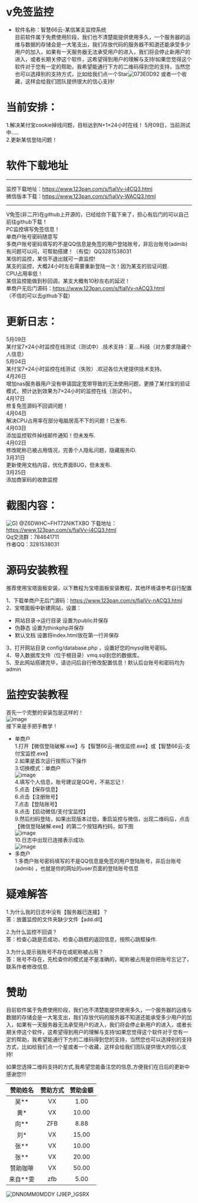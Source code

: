 # v免签监控
 
+ 软件名称：智慧66云-某信某支监控系统  
目前软件属于免费使用阶段，我们也不清楚能提供使用多久，一个服务器的运维与数据的存储会是一大笔支出，我们存放代码的服务器不知道还能承受多少用户的加入，如果有一天服务器无法承受用户的进入，我们将会停止新用户的进入，或者长期关停这个软件，这希望得到用户的理解与支持!如果您觉得这个软件对于您有一定的帮助，我希望能通行下方的二维码得到您的支持，当然您也可以选择别的支持方式，比如给我们点一个Star![073E0D92](https://github.com/zh66y/vmqpc/assets/62324707/91e1995e-7c5c-4e61-bff5-15102309fe38)
或者一个收藏，这样会给我们团队提供很大的信心支持!  
# 当前安排：
1.解决某付宝cookie掉线问题，目标达到N+1×24小时在线！
5月09日，当前测试中.....   
2.更新某信登陆问题！ 
# 软件下载地址
***  
监控下载地址：https://www.123pan.com/s/fjalVv-i4CQ3.html  
微信版本下载：https://www.123pan.com/s/fjalVv-WACQ3.html  
***  


V免签(非二开)在github上开源的，已经给你下载下来了，担心有后门的可以自己前往github下载！  
PC监控填写免签信息！  
单商户账号密码随意写  
多商户账号密码填写的不是QQ信息是免签的用户登陆账号，非后台账号(admib)  
有问题可以问，可帮助搭建！（有偿）QQ3281538031  
某信的监控，某信不退出就可一直监控!  
某支的监控，大概24小时左右需要重新登陆一次！因为某支的验证问题.  
CPU占用率低！  
某信监控能做到秒回调，某支大概有10秒左右的延迟！  
单商户无后门源码：https://www.123pan.com/s/fjalVv-nACQ3.html  
（不信的可以去github下载）

# 更新日志：
5月09日  
某付宝7×24小时监控在线测试（测试中）.技术支持：夏....科技（对方要求隐藏个人信息）   
5月04日  
某付宝7×24小时监控在线测试（失败）.欢迎各位大佬提供技术支持。     
4月26日  
增加nas服务器用户没有申请固定宽带导致的无法使用问题，更换了某付宝的验证模式，预计达到效果为7×24小时的监控在线（测试中）。  
4月17日  
修复免签源码不回调问题！  
4月04日  
解决CPU占用率在部分电脑居高不下的问题！已发布.  
4月03日  
添加监控软件掉线邮件通知！但未发布.  
4月02日  
修改昵称已被占用情况，完善个人隐私问题，隐藏服务ID.  
3月31日  
更新使用文档内容，优化界面BUG，但未发布.  
3月25日  
添加商家码的收款监控  

# 截图内容：
![G) @Z6DWHC~FHT72NIKTXBO](https://user-images.githubusercontent.com/62324707/226256325-8815adaa-65c1-4793-b644-280e7131bba8.png)
下载地址：https://www.123pan.com/s/fjalVv-i4CQ3.html   
Qq交流群：784641711  
作者QQ：3281538031  

# 源码安装教程
推荐使用宝塔面板安装，以下教程为宝塔面板安装教程，其他环境请参考自行配置

1、下载单商户无后门源码：https://www.123pan.com/s/fjalVv-nACQ3.html   
2、宝塔面板中新建网站，设置：  
 + 网站目录->运行目录 设置为public并保存
 + 伪静态 设置为thinkphp并保存
 + 默认文档 设置将index.html放在第一行并保存  
 
3、打开网站目录 config/database.php ，设置好您的mysql账号密码。    
4、导入数据库文件（位于根目录）vmq.sql到您的数据库。  
5、至此网站搭建完毕，请访问后自行修改配置信息！默认后台账号和密码均为admin   

# 监控安装教程
首先一个完整的安装包是这样的！  
![image](https://user-images.githubusercontent.com/62324707/229336836-685487b1-ccbb-45ce-a5cd-528d252dc635.png)  
接下来是手把手教学！  
+ 单商户  
1.打开【微信登陆破解.exe】与【智慧66云-微信监控.exe】或【智慧66云-支付宝监控.exe】  
2.如果是首次运行按照以下操作  
3.切换模式：单商户  
![image](https://user-images.githubusercontent.com/62324707/229337107-a67cd649-c3d2-4ef6-a03e-e329b5e221fb.png)  
4.填写个人信息，账号建议是QQ号，不易忘记！    
5.点击【保存信息】  
6.点击【注册账号】  
7.点击【登陆账号】  
8.点击【启动微信/支付宝监控】  
9.然后扫码登陆，如果出现版本过低，重启监控与微信，出现二维码后，点击【微信登陆破解.exe】的第二个按钮再扫码，如下图   
![image](https://user-images.githubusercontent.com/62324707/229337323-f2a80bdb-8f44-4a75-9cd9-eacadd91084d.png)    
10.日志中出现已连接表示成功.  
![image](https://user-images.githubusercontent.com/62324707/229337355-9fcd6196-42cb-4516-8f81-e730a7fa62ae.png)  
+ 多商户  
1.多商户账号密码填写的不是QQ信息是免签的用户登陆账号，非后台账号(admib)  ，也就是你的网址的user页面的登陆账号信息  
# 疑难解答  
1.为什么我的日志中没有【服务器已连接】？  
答：放置监控的文件夹缺少文件【add.dll】 

2.为什么监控不回调？  
答：检查心跳是否成功，检查心跳框的返回信息，按照心跳框操作.  

3.为什么提示我账号不存在或昵称被占用？  
答：账号不存在，先检查你的模式是不是准确的，昵称被占用是你把账号忘记了，联系作者修改信息.  

# 赞助      
目前软件属于免费使用阶段，我们也不清楚能提供使用多久，一个服务器的运维与数据的存储会是一大笔支出，我们存放代码的服务器不知道还能承受多少用户的加入，如果有一天服务器无法承受用户的进入，我们将会停止新用户的进入，或者长期关停这个软件，这希望得到用户的理解与支持!如果您觉得这个软件对于您有一定的帮助，我希望能通行下方的二维码得到您的支持，当然您也可以选择别的支持方式，比如给我们点一个星或者一个收藏，这样会给我们团队提供很大的信心支持!  

如果您选择二维码支持的方式,我希望您能备注您的信息,方便我们在日后的更新中感谢您!!!  

|赞助姓名|赞助方式|赞助金额 | 
|:------:|:------:|:------:|  
|吴**     |VX      |1.00    |
|黄*      |VX      |10.00   |
|向**     |ZFB     |8.88    |
|刘*      |VX      |15.00   |  
|张**     |VX      |10.00   |  
|张**     |VX      |20.00   |  
|赞助咖啡  |VX      |50.00   | 
|来自**雯  |zfb      |5.00   | 

![DNN0MM0MDDY {J9EP_)GSRX](https://user-images.githubusercontent.com/62324707/229338464-6f46d251-ab52-4dff-bd58-087e1695cf62.png)
